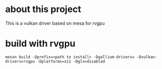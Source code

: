 # about this project

This is a vulkan driver based on mesa for rvgpu


# build with rvgpu
```
meson build -Dprefix=<path to install> -Dgallium-drivers= -Dvulkan-drivers=rvgpu -Dplatforms=x11 -Dglx=disabled

```
